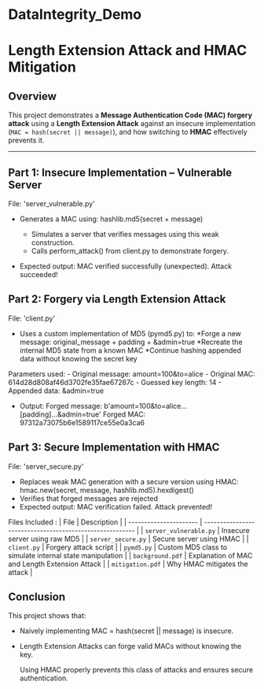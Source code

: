 # DataIntegrity_Demo
# Length Extension Attack and HMAC Mitigation

## Overview

This project demonstrates a **Message Authentication Code (MAC) forgery attack** using a **Length Extension Attack** against an insecure implementation (`MAC = hash(secret || message)`), and how switching to **HMAC** effectively prevents it.

---

## Part 1: Insecure Implementation – Vulnerable Server

File: 'server_vulnerable.py'
- Generates a MAC using:
  hashlib.md5(secret + message)

    - Simulates a server that verifies messages using this weak construction.
    - Calls perform_attack() from client.py to demonstrate forgery.

 - Expected output:
   MAC verified successfully (unexpected). Attack succeeded!

   
## Part 2: Forgery via Length Extension Attack

File: 'client.py'
  - Uses a custom implementation of MD5 (pymd5.py) to:
    *Forge a new message: original_message + padding + &admin=true
    *Recreate the internal MD5 state from a known MAC
    *Continue hashing appended data without knowing the secret key

Parameters used:
    - Original message: amount=100&to=alice
    - Original MAC: 614d28d808af46d3702fe35fae67267c
    - Guessed key length: 14
    - Appended data: &admin=true

- Output:
  Forged message: b'amount=100&to=alice...[padding]...&admin=true'
  Forged MAC: 97312a73075b6e1589117ce55e0a3ca6

  
## Part 3: Secure Implementation with HMAC

File: 'server_secure.py'

 - Replaces weak MAC generation with a secure version using HMAC:
   hmac.new(secret, message, hashlib.md5).hexdigest()
 - Verifies that forged messages are rejected
 - Expected output:
   MAC verification failed. Attack prevented!
   
Files Included :
| File                   | Description                                              |
| ---------------------- | -------------------------------------------------------- |
| `server_vulnerable.py` | Insecure server using raw MD5                            |
| `server_secure.py`     | Secure server using HMAC                                 |
| `client.py`            | Forgery attack script                                    |
| `pymd5.py`             | Custom MD5 class to simulate internal state manipulation |
| `background.pdf`       | Explanation of MAC and Length Extension Attack           |
| `mitigation.pdf`       | Why HMAC mitigates the attack                            |


## Conclusion

This project shows that:
  - Naively implementing MAC = hash(secret || message) is insecure.
  - Length Extension Attacks can forge valid MACs without knowing the key.

    Using HMAC properly prevents this class of attacks and ensures secure authentication.
